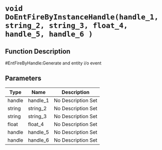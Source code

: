 # `void DoEntFireByInstanceHandle(handle_1, string_2, string_3, float_4, handle_5, handle_6 )`
## Function Description
#EntFireByHandle:Generate and entity i/o event
## Parameters
Type|Name|Description
--|--|--
handle|handle_1|No Description Set
string|string_2|No Description Set
string|string_3|No Description Set
float|float_4|No Description Set
handle|handle_5|No Description Set
handle|handle_6|No Description Set
